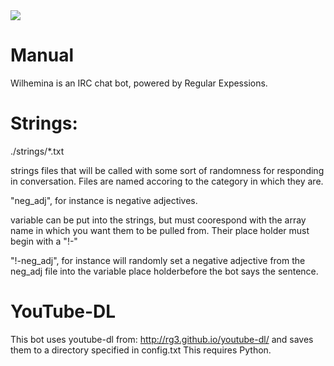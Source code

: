 <img src="https://weaknetlabs.com/images/wilhelminalogo-git.png"/>

# Manual
Wilhemina is an IRC chat bot, powered by Regular Expessions.

# Strings:
./strings/*.txt

strings files that will be called with some sort of randomness for responding
in conversation. Files are named accoring to the category in which they are.

"neg_adj", for instance is negative adjectives.

variable can be put into the strings, but must coorespond with the array name
in which you want them to be pulled from. Their place holder must begin with
a "!-"

"!-neg_adj", for instance will randomly set a negative adjective from the
neg_adj file into the variable place holderbefore the bot says the sentence.

# YouTube-DL

This bot uses youtube-dl from:
http://rg3.github.io/youtube-dl/
and saves them to a directory specified in config.txt
This requires Python.
